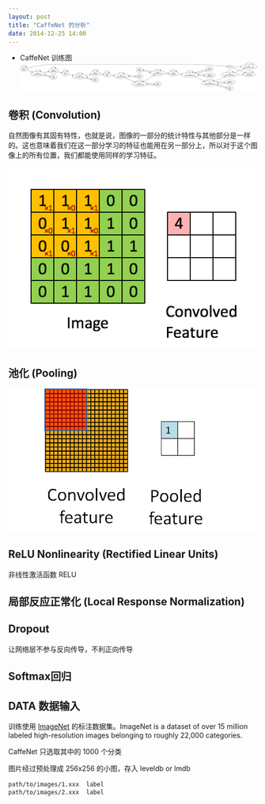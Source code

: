 ```yaml
---
layout: post
title: "CaffeNet 的分析"
date: 2014-12-25 14:00
---
```


* CaffeNet 训练图
![](/images/caffenet_train_val.svg)

卷积 (Convolution)
-----------------

自然图像有其固有特性，也就是说，图像的一部分的统计特性与其他部分是一样的。这也意味着我们在这一部分学习的特征也能用在另一部分上，所以对于这个图像上的所有位置，我们都能使用同样的学习特征。

![](/images/Convolution_schematic.gif)

池化 (Pooling)
-------------

![](/images/Pooling_schematic.gif)

ReLU Nonlinearity (Rectified Linear Units)
------------------------------------------
非线性激活函数 RELU

局部反应正常化 (Local Response Normalization)
------------------------------------------

Dropout
-------

让网络层不参与反向传导，不利正向传导

Softmax回归
----------

DATA 数据输入
------------

训练使用 [ImageNet](http://image-net.org) 的标注数据集。ImageNet is a dataset of over 15 million labeled high-resolution images belonging to roughly 22,000 categories.

CaffeNet 只选取其中的 1000 个分类

图片经过预处理成 256x256 的小图，存入 leveldb or lmdb

    path/to/images/1.xxx  label
    path/to/images/2.xxx  label
